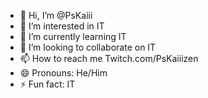 - 👋 Hi, I’m @PsKaiii
- 👀 I’m interested in IT
- 🌱 I’m currently learning IT
- 💞️ I’m looking to collaborate on IT
- 📫 How to reach me Twitch.com/PsKaiiizen
- 😄 Pronouns: He/Him
- ⚡ Fun fact: IT

<!---
PsKaiii/PsKaiii is a ✨ special ✨ repository because its `README.md` (this file) appears on your GitHub profile.
You can click the Preview link to take a look at your changes.
--->
